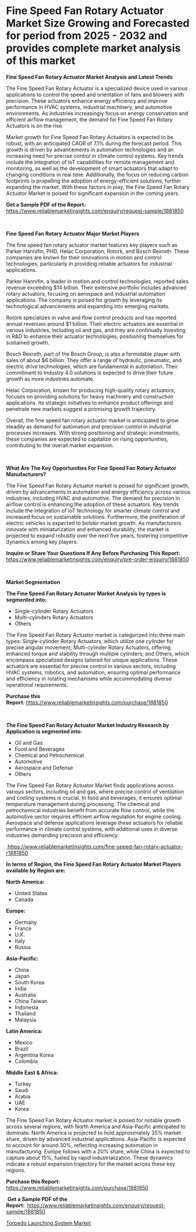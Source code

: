 <p><h1>Fine Speed Fan Rotary Actuator Market Size Growing and Forecasted for period from 2025 - 2032 and provides complete market analysis of this market</h1></p><p><strong>Fine Speed Fan Rotary Actuator Market Analysis and Latest Trends</strong></p>
<p><p>The Fine Speed Fan Rotary Actuator is a specialized device used in various applications to control the speed and orientation of fans and blowers with precision. These actuators enhance energy efficiency and improve performance in HVAC systems, industrial machinery, and automotive environments. As industries increasingly focus on energy conservation and efficient airflow management, the demand for Fine Speed Fan Rotary Actuators is on the rise.</p><p>Market growth for Fine Speed Fan Rotary Actuators is expected to be robust, with an anticipated CAGR of 7.1% during the forecast period. This growth is driven by advancements in automation technologies and an increasing need for precise control in climate control systems. Key trends include the integration of IoT capabilities for remote management and monitoring, as well as the development of smart actuators that adapt to changing conditions in real time. Additionally, the focus on reducing carbon footprints is propelling the adoption of energy-efficient solutions, further expanding the market. With these factors in play, the Fine Speed Fan Rotary Actuator Market is poised for significant expansion in the coming years.</p></p>
<p><strong>Get a Sample PDF of the Report:&nbsp;</strong> <a href="https://www.reliablemarketinsights.com/enquiry/request-sample/1881850?utm_campaign=2875&utm_medium=2&utm_source=Github&utm_content=ia&utm_term=01032025&utm_id=fine-speed-fan-rotary-actuator">https://www.reliablemarketinsights.com/enquiry/request-sample/1881850</a></p>
<p>&nbsp;</p>
<p><strong>Fine Speed Fan Rotary Actuator Major Market Players</strong></p>
<p><p>The fine speed fan rotary actuator market features key players such as Parker Hannifin, PHD, Helac Corporation, Rotork, and Bosch Rexroth. These companies are known for their innovations in motion and control technologies, particularly in providing reliable actuators for industrial applications.</p><p>Parker Hannifin, a leader in motion and control technologies, reported sales revenue exceeding $14 billion. Their extensive portfolio includes advanced rotary actuators, focusing on aerospace and industrial automation applications. The company is poised for growth by leveraging its technological advancements and expanding into emerging markets.</p><p>Rotork specializes in valve and flow control products and has reported annual revenues around $1 billion. Their electric actuators are essential in various industries, including oil and gas, and they are continually investing in R&D to enhance their actuator technologies, positioning themselves for sustained growth.</p><p>Bosch Rexroth, part of the Bosch Group, is also a formidable player with sales of about $6 billion. They offer a range of hydraulic, pneumatic, and electric drive technologies, which are fundamental in automation. Their commitment to Industry 4.0 solutions is expected to drive their future growth as more industries automate.</p><p>Helac Corporation, known for producing high-quality rotary actuators, focuses on providing solutions for heavy machinery and construction applications. Its strategic initiatives to enhance product offerings and penetrate new markets suggest a promising growth trajectory.</p><p>Overall, the fine speed fan rotary actuator market is anticipated to grow steadily as demand for automation and precision control in industrial processes increases. With strong positioning and strategic investments, these companies are expected to capitalize on rising opportunities, contributing to the overall market expansion.</p></p>
<p>&nbsp;</p>
<p><strong>What Are The Key Opportunities For Fine Speed Fan Rotary Actuator Manufacturers?</strong></p>
<p><p>The Fine Speed Fan Rotary Actuator market is poised for significant growth, driven by advancements in automation and energy efficiency across various industries, including HVAC and automotive. The demand for precision in airflow control is enhancing the adoption of these actuators. Key trends include the integration of IoT technology for smarter climate control and increased focus on sustainable solutions. Furthermore, the proliferation of electric vehicles is expected to bolster market growth. As manufacturers innovate with miniaturization and enhanced durability, the market is projected to expand robustly over the next five years, fostering competitive dynamics among key players.</p></p>
<p><strong>Inquire or Share Your Questions If Any Before Purchasing This Report:</strong> <a href="https://www.reliablemarketinsights.com/enquiry/pre-order-enquiry/1881850?utm_campaign=2875&utm_medium=2&utm_source=Github&utm_content=ia&utm_term=01032025&utm_id=fine-speed-fan-rotary-actuator">https://www.reliablemarketinsights.com/enquiry/pre-order-enquiry/1881850</a></p>
<p>&nbsp;</p>
<p><strong>Market Segmentation</strong></p>
<p><strong>The Fine Speed Fan Rotary Actuator Market Analysis by types is segmented into:</strong></p>
<p><ul><li>Single-cylinder Rotary Actuators</li><li>Multi-cylinders Rotary Actuators</li><li>Others</li></ul></p>
<p><p>The Fine Speed Fan Rotary Actuator market is categorized into three main types: Single-cylinder Rotary Actuators, which utilize one cylinder for precise angular movement; Multi-cylinder Rotary Actuators, offering enhanced torque and stability through multiple cylinders; and Others, which encompass specialized designs tailored for unique applications. These actuators are essential for precise control in various sectors, including HVAC systems, robotics, and automation, ensuring optimal performance and efficiency in rotating mechanisms while accommodating diverse operational requirements.</p></p>
<p><strong>Purchase this Report:&nbsp;</strong><a href="https://www.reliablemarketinsights.com/purchase/1881850?utm_campaign=2875&utm_medium=2&utm_source=Github&utm_content=ia&utm_term=01032025&utm_id=fine-speed-fan-rotary-actuator">https://www.reliablemarketinsights.com/purchase/1881850</a></p>
<p>&nbsp;</p>
<p><strong>The Fine Speed Fan Rotary Actuator Market Industry Research by Application is segmented into:</strong></p>
<p><ul><li>Oil and Gas</li><li>Food and Beverages</li><li>Chemical and Petrochemical</li><li>Automotive</li><li>Aerospace and Defense</li><li>Others</li></ul></p>
<p><p>The Fine Speed Fan Rotary Actuator Market finds applications across various sectors, including oil and gas, where precise control of ventilation and cooling systems is crucial. In food and beverages, it ensures optimal temperature management during processing. The chemical and petrochemical industries benefit from accurate flow control, while the automotive sector requires efficient airflow regulation for engine cooling. Aerospace and defense applications leverage these actuators for reliable performance in climate control systems, with additional uses in diverse industries demanding precision and efficiency.</p></p>
<p><a href="https://www.reliablemarketinsights.com/fine-speed-fan-rotary-actuator-r1881850?utm_campaign=2875&utm_medium=2&utm_source=Github&utm_content=ia&utm_term=01032025&utm_id=fine-speed-fan-rotary-actuator">&nbsp;https://www.reliablemarketinsights.com/fine-speed-fan-rotary-actuator-r1881850</a></p>
<p><strong>In terms of Region, the Fine Speed Fan Rotary Actuator Market Players available by Region are:</strong></p>
<p>
    <p> <strong> North America: </strong>
        <ul>
            <li>United States</li>
            <li>Canada</li>
        </ul>
        </p> 
    <p> <strong> Europe: </strong>
        <ul>
            <li>Germany</li>
            <li>France</li>
            <li>U.K.</li>
            <li>Italy</li>
            <li>Russia</li>
        </ul>
        </p> 
    <p> <strong> Asia-Pacific: </strong>
        <ul>
            <li>China</li>
            <li>Japan</li>
            <li>South Korea</li>
            <li>India</li>
            <li>Australia</li>
            <li>China Taiwan</li>
            <li>Indonesia</li>
            <li>Thailand</li>
            <li>Malaysia</li>
        </ul>
        </p> 
    <p> <strong> Latin America: </strong>
        <ul>
            <li>Mexico</li>
            <li>Brazil</li>
            <li>Argentina Korea</li>
            <li>Colombia</li>
        </ul>
        </p> 
    <p> <strong> Middle East & Africa: </strong>
        <ul>
            <li>Turkey</li>
            <li>Saudi</li>
            <li>Arabia</li>
            <li>UAE</li>
            <li>Korea</li>
        </ul>
    </p>
    </p>
<p><p>The Fine Speed Fan Rotary Actuator market is poised for notable growth across several regions, with North America and Asia-Pacific anticipated to dominate. North America is projected to hold approximately 35% market share, driven by advanced industrial applications. Asia-Pacific is expected to account for around 30%, reflecting increasing automation in manufacturing. Europe follows with a 20% share, while China is expected to capture about 15%, fueled by rapid industrialization. These dynamics indicate a robust expansion trajectory for the market across these key regions.</p></p>
<p><strong>Purchase this Report: </strong><a href="https://www.reliablemarketinsights.com/purchase/1881850?utm_campaign=2875&utm_medium=2&utm_source=Github&utm_content=ia&utm_term=01032025&utm_id=fine-speed-fan-rotary-actuator">https://www.reliablemarketinsights.com/purchase/1881850</a></p>
<p>&nbsp;<strong>Get a Sample PDF of the Report:&nbsp;&nbsp;</strong><a href="https://www.reliablemarketinsights.com/enquiry/request-sample/1881850?utm_campaign=2875&utm_medium=2&utm_source=Github&utm_content=ia&utm_term=01032025&utm_id=fine-speed-fan-rotary-actuator">https://www.reliablemarketinsights.com/enquiry/request-sample/1881850</a></p>
<p><strong></strong></p>
<p><p><a href="https://github.com/maakakhwan/Market-Research-Report-List-1/blob/main/torpedo-launching-system-market.md?utm_campaign=2875&utm_medium=2&utm_source=Github&utm_content=ia&utm_term=01032025&utm_id=fine-speed-fan-rotary-actuator">Torpedo Launching System Market</a></p></p>